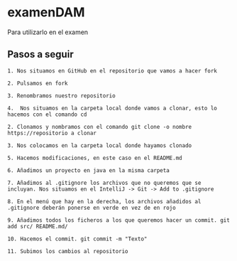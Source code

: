 # examenDAM
Para utilizarlo en el examen

## Pasos a seguir

    1. Nos situamos en GitHub en el repositorio que vamos a hacer fork

    2. Pulsamos en fork

    3. Renombramos nuestro repositorio

    4.  Nos situamos en la carpeta local donde vamos a clonar, esto lo hacemos con el comando cd
    
    2. Clonamos y nombramos con el comando git clone -o nombre https://repositorio a clonar

    3. Nos colocamos en la carpeta local donde hayamos clonado

    5. Hacemos modificaciones, en este caso en el README.md

    6. Añadimos un proyecto en java en la misma carpeta

    7. Añadimos al .gitignore los archivos que no queremos que se incluyan. Nos situamos en el IntelliJ -> Git -> Add to .gitignore

    8. En el menú que hay en la derecha, los archivos añadidos al .gitignore deberán ponerse en verde en vez de en rojo

    9. Añadimos todos los ficheros a los que queremos hacer un commit. git add src/ README.md/ 

    10. Hacemos el commit. git commit -m "Texto"

    11. Subimos los cambios al repositorio



